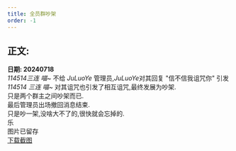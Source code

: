 ```yaml
---
title: 全员群吵架
order: -1
---
```


## 正文:   

**日期: 20240718**  
*114514三连 喵~* 不给 *JuLuoYe* 管理员,*JuLuoYe*对其回复 "信不信我诅咒你" 引发 *114514 三连 喵~* 对其诅咒也引发了相互诅咒,最终发展为吵架.  
只是两个群主之间吵架而已.  
最后管理员出场撤回消息结束.  
只是吵一架,没啥大不了的,很快就会忘掉的.  
乐  
图片已留存   
[下载截图](https://img.yyyyt.top/yh/events/yh_events_20240718.zip)  